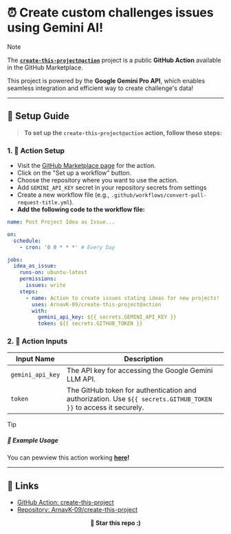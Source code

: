 # ⏰ Create custom challenges issues using Gemini AI!

> [!NOTE]  
> The [**`create-this-project@action`**](https://github.com/ArnavK-09/create-this-project/tree/action) project is a public **GitHub Action** available in the GitHub Marketplace.
>
> This project is powered by the **Google Gemini Pro API**, which enables seamless integration and efficient way to create challenge's data!

---

## 🥞 Setup Guide

> **To set up the `create-this-project@action` action, follow these steps:**

### 1. 🍬 **Action Setup**

- Visit the [GitHub Marketplace page](https://github.com/marketplace/actions/publish-idea-as-issue) for the action.
- Click on the "Set up a workflow" button.
- Choose the repository where you want to use the action.
- Add ` GEMINI_API_KEY ` secret in your repository secrets from settings
- Create a new workflow file (e.g., `.github/workflows/convert-pull-request-title.yml`).
- **Add the following code to the workflow file:**

```yaml
name: Post Project Idea as Issue...

on:
  schedule:
    - cron: '0 0 * * *' # Every Day

jobs:
  idea_as_issue:
    runs-on: ubuntu-latest
    permissions: 
      issues: write
    steps:
      - name: Action to create issues stating ideas for new projects!
        uses: ArnavK-09/create-this-project@action
        with:
          gemini_api_key: ${{ secrets.GEMINI_API_KEY }}
          token: ${{ secrets.GITHUB_TOKEN }}
```

### 2. 🍬 **Action Inputs**

| Input Name       | Description                                                                                                     |
| ---------------- | --------------------------------------------------------------------------------------------------------------- |
| `gemini_api_key` | The API key for accessing the Google Gemini LLM API.                                                            |
| `token`          | The GitHub token for authentication and authorization. Use `${{ secrets.GITHUB_TOKEN }}` to access it securely. |

> [!TIP]
>
> ##### 🍗 Example Usage 
> You can pewview this action working **[here](https://github.com/ArnavK-09/create-this-project/issues)!**

---

## 🎋 Links

- [GitHub Action: create-this-project](https://github.com/marketplace/actions/publish-idea-as-issue)
- [Repository: ArnavK-09/create-this-project](https://github.com/ArnavK-09/create-this-project/tree/action)

<p align="center"><strong>🌟 Star this repo :) </strong></p>
